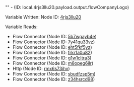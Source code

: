 "" - (ID: local.4rjs3llu20.payload.output.flowCompanyLogo)

Variable Written:
Node ID: [4rjs3llu20](../nodes/4rjs3llu20.md)

Variable Reads:
* Flow Connector (Node ID: [5b7wgayb4e](../nodes/5b7wgayb4e.md))
* Flow Connector (Node ID: [7y41qu33vz](../nodes/7y41qu33vz.md))
* Flow Connector (Node ID: [eht5fkf5yz](../nodes/eht5fkf5yz.md))
* Flow Connector (Node ID: [frkr1a0u82](../nodes/frkr1a0u82.md))
* Flow Connector (Node ID: [g1w1cltra3](../nodes/g1w1cltra3.md))
* Flow Connector (Node ID: [m8opeg6ilr](../nodes/m8opeg6ilr.md))
* Http (Node ID: [rmx6s73ihv](../nodes/rmx6s73ihv.md))
* Flow Connector (Node ID: [sbudfzsp5m](../nodes/sbudfzsp5m.md))
* Flow Connector (Node ID: [z34hsrcd98](../nodes/z34hsrcd98.md))

